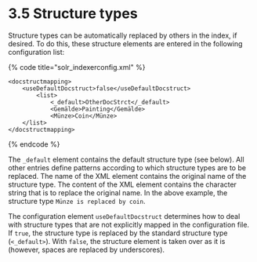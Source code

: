 # 3.5 Structure types

Structure types can be automatically replaced by others in the index, if desired. To do this, these structure elements are entered in the following configuration list:

{% code title="solr\_indexerconfig.xml" %}
```markup
<docstructmapping>
    <useDefaultDocstruct>false</useDefaultDocstruct>
        <list>
            <_default>OtherDocStrct</_default>
            <Gemälde>Painting</Gemälde>
            <Münze>Coin</Münze>
    </list>
</docstructmapping>
```
{% endcode %}

The `_default` element contains the default structure type \(see below\). All other entries define patterns according to which structure types are to be replaced. The name of the XML element contains the original name of the structure type. The content of the XML element contains the character string that is to replace the original name. In the above example, the structure type `Münze is replaced by coin`. 

The configuration element `useDefaultDocstruct` determines how to deal with structure types that are not explicitly mapped in the configuration file. If `true`, the structure type is replaced by the standard structure type \(`<_default>`\). With `false`, the structure element is taken over as it is \(however, spaces are replaced by underscores\).

